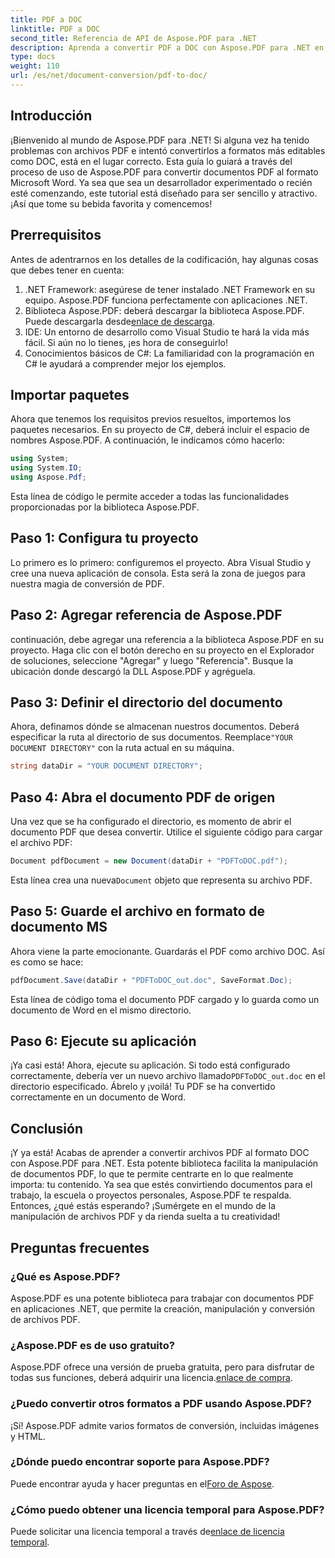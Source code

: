 ```yaml
---
title: PDF a DOC
linktitle: PDF a DOC
second_title: Referencia de API de Aspose.PDF para .NET
description: Aprenda a convertir PDF a DOC con Aspose.PDF para .NET en esta guía completa. Incluye instrucciones y consejos paso a paso.
type: docs
weight: 110
url: /es/net/document-conversion/pdf-to-doc/
---
```

## Introducción

¡Bienvenido al mundo de Aspose.PDF para .NET! Si alguna vez ha tenido problemas con archivos PDF e intentó convertirlos a formatos más editables como DOC, está en el lugar correcto. Esta guía lo guiará a través del proceso de uso de Aspose.PDF para convertir documentos PDF al formato Microsoft Word. Ya sea que sea un desarrollador experimentado o recién esté comenzando, este tutorial está diseñado para ser sencillo y atractivo. ¡Así que tome su bebida favorita y comencemos!

## Prerrequisitos

Antes de adentrarnos en los detalles de la codificación, hay algunas cosas que debes tener en cuenta:

1. .NET Framework: asegúrese de tener instalado .NET Framework en su equipo. Aspose.PDF funciona perfectamente con aplicaciones .NET.
2.  Biblioteca Aspose.PDF: deberá descargar la biblioteca Aspose.PDF. Puede descargarla desde[enlace de descarga](https://releases.aspose.com/pdf/net/).
3. IDE: Un entorno de desarrollo como Visual Studio te hará la vida más fácil. Si aún no lo tienes, ¡es hora de conseguirlo!
4. Conocimientos básicos de C#: La familiaridad con la programación en C# le ayudará a comprender mejor los ejemplos.

## Importar paquetes

Ahora que tenemos los requisitos previos resueltos, importemos los paquetes necesarios. En su proyecto de C#, deberá incluir el espacio de nombres Aspose.PDF. A continuación, le indicamos cómo hacerlo:

```csharp
using System;
using System.IO;
using Aspose.Pdf;
```

Esta línea de código le permite acceder a todas las funcionalidades proporcionadas por la biblioteca Aspose.PDF.

## Paso 1: Configura tu proyecto

Lo primero es lo primero: configuremos el proyecto. Abra Visual Studio y cree una nueva aplicación de consola. Esta será la zona de juegos para nuestra magia de conversión de PDF.

## Paso 2: Agregar referencia de Aspose.PDF

continuación, debe agregar una referencia a la biblioteca Aspose.PDF en su proyecto. Haga clic con el botón derecho en su proyecto en el Explorador de soluciones, seleccione "Agregar" y luego "Referencia". Busque la ubicación donde descargó la DLL Aspose.PDF y agréguela.

## Paso 3: Definir el directorio del documento

 Ahora, definamos dónde se almacenan nuestros documentos. Deberá especificar la ruta al directorio de sus documentos. Reemplace`"YOUR DOCUMENT DIRECTORY"` con la ruta actual en su máquina.

```csharp
string dataDir = "YOUR DOCUMENT DIRECTORY";
```

## Paso 4: Abra el documento PDF de origen

Una vez que se ha configurado el directorio, es momento de abrir el documento PDF que desea convertir. Utilice el siguiente código para cargar el archivo PDF:

```csharp
Document pdfDocument = new Document(dataDir + "PDFToDOC.pdf");
```

 Esta línea crea una nueva`Document` objeto que representa su archivo PDF.

## Paso 5: Guarde el archivo en formato de documento MS

Ahora viene la parte emocionante. Guardarás el PDF como archivo DOC. Así es como se hace:

```csharp
pdfDocument.Save(dataDir + "PDFToDOC_out.doc", SaveFormat.Doc);
```

Esta línea de código toma el documento PDF cargado y lo guarda como un documento de Word en el mismo directorio.

## Paso 6: Ejecute su aplicación

¡Ya casi está! Ahora, ejecute su aplicación. Si todo está configurado correctamente, debería ver un nuevo archivo llamado`PDFToDOC_out.doc` en el directorio especificado. Ábrelo y ¡voilá! Tu PDF se ha convertido correctamente en un documento de Word.

## Conclusión

¡Y ya está! Acabas de aprender a convertir archivos PDF al formato DOC con Aspose.PDF para .NET. Esta potente biblioteca facilita la manipulación de documentos PDF, lo que te permite centrarte en lo que realmente importa: tu contenido. Ya sea que estés convirtiendo documentos para el trabajo, la escuela o proyectos personales, Aspose.PDF te respalda. Entonces, ¿qué estás esperando? ¡Sumérgete en el mundo de la manipulación de archivos PDF y da rienda suelta a tu creatividad!

## Preguntas frecuentes

### ¿Qué es Aspose.PDF?
Aspose.PDF es una potente biblioteca para trabajar con documentos PDF en aplicaciones .NET, que permite la creación, manipulación y conversión de archivos PDF.

### ¿Aspose.PDF es de uso gratuito?
 Aspose.PDF ofrece una versión de prueba gratuita, pero para disfrutar de todas sus funciones, deberá adquirir una licencia.[enlace de compra](https://purchase.aspose.com/buy).

### ¿Puedo convertir otros formatos a PDF usando Aspose.PDF?
¡Sí! Aspose.PDF admite varios formatos de conversión, incluidas imágenes y HTML.

### ¿Dónde puedo encontrar soporte para Aspose.PDF?
 Puede encontrar ayuda y hacer preguntas en el[Foro de Aspose](https://forum.aspose.com/c/pdf/10).

### ¿Cómo puedo obtener una licencia temporal para Aspose.PDF?
 Puede solicitar una licencia temporal a través de[enlace de licencia temporal](https://purchase.aspose.com/temporary-license/).